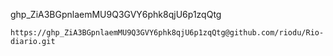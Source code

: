 
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

```
https://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@github.com/riodu/Rio-diario.git
```


